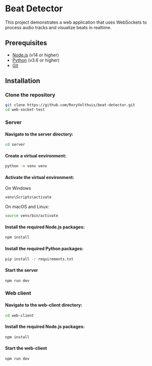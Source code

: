 # Beat Detector 

This project demonstrates a web application that uses WebSockets to process audio tracks and visualize beats in realtime.

## Prerequisites

- [Node.js](https://nodejs.org/) (v14 or higher)
- [Python](https://www.python.org/) (v3.6 or higher)
- [Git](https://git-scm.com/)

## Installation

### Clone the repository

```sh
git clone https://github.com/RoryVelthuis/beat-detector.git
cd web-socket-test
```

### Server 

#### Navigate to the server directory:
```sh
cd server
```

#### Create a virtual environment:
```sh
python -m venv venv
```

#### Activate the virtual environment:
On Windows
```sh
venv\Scripts\activate
```

On macOS and Linux:
```sh
source venv/bin/activate
```

#### Install the required Node.js packages:
```sh
npm install
```

#### Install the required Python packages:
```sh
pip install -r requirements.txt
```

#### Start the server
```sh
npm run dev
```

### Web client

#### Navigate to the web-client directory:
```sh
cd web-client
```

#### Install the required Node.js packages:
```sh
npm install
```

#### Start the web-client
```sh
npm run dev
```



